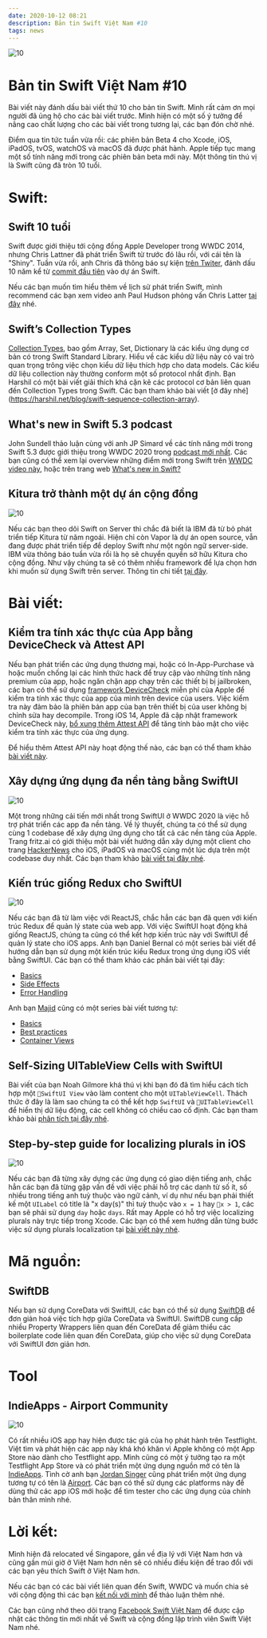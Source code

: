 ```yaml
---
date: 2020-10-12 08:21
description: Bản tin Swift Việt Nam #10
tags: news
---
```


![10](https://raw.githubusercontent.com/SwiftVietnam/SwiftVietnam/master/Output/Images/swiftvietnam/10/swiftvietnam_10.png)

# Bản tin Swift Việt Nam #10

Bài viết này đánh dấu bài viết thứ 10 cho bản tin Swift. Mình rất cảm ơn mọi người đã ủng hộ cho các bài viết trước. Mình hiện có một số ý tưởng để nâng cao chất lượng cho các bài viết trong tương lại, các bạn đón chờ nhé.

Điểm qua tin tức tuần vừa rồi: các phiên bản Beta 4 cho Xcode, iOS, iPadOS, tvOS, watchOS và macOS đã được phát hành. Apple tiếp tục mang một số tính năng mới trong các phiên bản beta mới này. Một thông tin thú vị là Swift cũng đã tròn 10 tuổi. 

# Swift:

## Swift 10 tuổi

Swift được giới thiệu tới cộng đồng Apple Developer trong WWDC 2014, nhưng Chris Lattner đã phát triển Swift từ trước đó lâu rồi, với cái tên là "Shiny". Tuần vừa rồi, anh Chris đã thông báo sự kiện [trên Twiter](https://twitter.com/clattner_llvm/status/1284156940747042817), đánh dấu 10 năm kể từ [commit đầu tiên](https://github.com/apple/swift/commit/18844bc65229786b96b89a9fc7739c0fc897905e) vào dự án Swift.

Nếu các bạn muốn tìm hiểu thêm về lịch sử phát triển Swift, mình recommend các bạn xem video anh Paul Hudson phỏng vấn Chris Latter [tại đây](https://www.youtube.com/watch?v=OAaQhW4ifu0) nhé.

## Swiftʼs Collection Types

[Collection Types](https://docs.swift.org/swift-book/LanguageGuide/CollectionTypes.html), bao gồm Array, Set, Dictionary là các kiểu ứng dụng cơ bản có trong Swift Standard Library. Hiểu về các kiểu dữ liệu này có vai trò quan trọng trông việc chọn kiểu dữ liệu thích hợp cho data models. Các kiểu dữ liệu collection này thường conform một số protocol nhất định. Bạn Harshil có một bài viết giải thích khá cặn kẽ các protocol cơ bản liên quan đến Collection Types trong Swift. Các bạn tham khảo bài viết [ở đây nhé]
(https://harshil.net/blog/swift-sequence-collection-array).

## What's new in Swift 5.3 podcast

John Sundell thảo luận cùng với anh JP Simard về các tính năng mới trong Swift 5.3 được giới thiệu trong WWDC 2020 trong [podcast mới nhất](https://www.swiftbysundell.com/podcast/78/). Các bạn cũng có thể xem lại overview những điểm mới trong Swift trên [WWDC video này](https://developer.apple.com/videos/play/wwdc2020/10170/), hoặc trên trang web [What's new in Swift?](https://www.whatsnewinswift.com/?from=5.2&to=5.3)

## Kitura trở thành một dự án cộng đồng

![10](https://raw.githubusercontent.com/SwiftVietnam/SwiftVietnam/master/Output/Images/swiftvietnam/10/kitura.png)

Nếu các bạn theo dõi Swift on Server thì chắc đã biết là IBM đã từ bỏ phát triển tiếp Kitura từ năm ngoái. Hiện chỉ còn Vapor là dự án open source, vẫn đang được phát triển tiếp để deploy Swift như một ngôn ngữ server-side. IBM vừa thông báo tuần vừa rồi là họ sẽ chuyển quyền sở hữu Kitura cho cộng đồng. Như vậy chúng ta sẽ có thêm nhiều framework để lựa chọn hơn khi muốn sử dụng Swift trên server. Thông tin chi tiết [tại đây](https://forums.swift.org/t/kitura-is-now-a-community-project/39199).

# Bài viết:

## Kiểm tra tính xác thực của App bằng DeviceCheck và Attest API

Nếu bạn phát triển các ứng dụng thương mại, hoặc có In-App-Purchase và hoặc muốn chống lại các hình thức hack để truy cập vào những tính năng premium của app, hoặc ngăn chặn app chạy trên các thiết bị bị jailbroken, các bạn có thể sử dụng [framework DeviceCheck](https://developer.apple.com/documentation/devicecheck) miễn phí của Apple để kiểm tra tính xác thực của app của mình trên device của users. Việc kiểm tra này đảm bảo là phiên bản app của bạn trên thiết bị của user không bị chỉnh sửa hay decompile. Trong iOS 14, Apple đã cập nhật framework DeviceCheck này, [bổ xung thêm Attest API](https://developer.apple.com/news/?id=2sngpulc) để tăng tính bảo mật cho việc kiểm tra tính xác thực của ứng dụng.

Để hiểu thêm Attest API này hoạt động thế nào, các bạn có thể tham khảo [bài viết này](https://macsecurity.net/view/409-apple-is-stepping-up-app-verification-through-new-app-attest-api).

## Xây dựng ứng dụng đa nền tảng bằng SwiftUI

![10](https://raw.githubusercontent.com/SwiftVietnam/SwiftVietnam/master/Output/Images/swiftvietnam/10/hackernews.png)

Một trong những cải tiến mới nhất trong SwiftUI ở WWDC 2020 là việc hỗ trợ phát triển các app đa nền tảng. Về lý thuyết, chúng ta có thể sử dụng cùng 1 codebase để xây dựng ứng dụng cho tất cả các nền tảng của Apple. Trang fritz.ai có giới thiệu một bài viết hướng dẫn xây dựng một client cho trang [HackerNews](https://news.ycombinator.com/) cho iOS, iPadOS và macOS cùng một lúc dựa trên một codebase duy nhất. Các bạn tham khảo [bài viết tại đây nhé](https://heartbeat.fritz.ai/building-a-multi-platform-app-with-swiftui-5336bce94689).

## Kiến trúc giống Redux cho SwiftUI

![10](https://raw.githubusercontent.com/SwiftVietnam/SwiftVietnam/master/Output/Images/swiftvietnam/10/redux.png)

Nếu các bạn đã từ làm việc với ReactJS, chắc hẳn các bạn đã quen với kiến trúc Redux để quản lý state của web app. Với việc SwiftUI hoạt động khá giống ReactJS, chúng ta cũng có thể kết hợp kiến trúc này với SwiftUI để quản lý state cho iOS apps. Anh bạn Daniel Bernal có một series bài viết để hướng dẫn bạn sử dụng một kiến trúc kiểu Redux trong ứng dụng iOS viết bằng SwiftUI. Các bạn có thể tham khảo các phần bài viết tại đây:
- [Basics](https://danielbernal.co/redux-like-architecture-with-swiftui-basics/)
- [Side Effects](https://danielbernal.co/redux-like-architecture-with-swiftui-middleware)
- [Error Handling](https://danielbernal.co/redux-like-architecture-with-swiftui-error-handling/)

Anh bạn [Majid](https://swiftwithmajid.com/) cũng có một series bài viết tương tự:
- [Basics](https://swiftwithmajid.com/2019/09/18/redux-like-state-container-in-swiftui/)
- [Best practices](https://swiftwithmajid.com/2019/09/25/redux-like-state-container-in-swiftui-part2/)
- [Container Views](https://swiftwithmajid.com/2019/10/02/redux-like-state-container-in-swiftui-part3/)

## Self-Sizing UITableView Cells with SwiftUI

Bài viết của bạn Noah Gilmore khá thú vị khi bạn đó đã tìm hiểu cách tích hợp một `SwiftUI View` vào làm content cho một `UITableViewCell`. Thách thức ở đây là làm sao chúng ta có thể kết hợp `SwiftUI` và `UITableViewCell` để hiển thị dữ liệu động, các cell không có chiều cao cố định. Các bạn tham khảo bài [phân tích tại đây nhé](https://noahgilmore.com/blog/swiftui-self-sizing-cells/).

## Step-by-step guide for localizing plurals in iOS

![10](https://raw.githubusercontent.com/SwiftVietnam/SwiftVietnam/master/Output/Images/swiftvietnam/10/plural.png)

Nếu các bạn đã từng xây dựng các ứng dụng có giao diện tiếng anh, chắc hẳn các bạn đã từng gặp vấn đề với việc phải hỗ trợ các danh từ số ít, số nhiều trong tiếng anh tuỳ thuộc vào ngữ cảnh, ví dụ như nếu bạn phải thiết kế một `UILabel` có title là "x day(s)" thì tuỳ thuộc vào `x = 1` hay `x > 1`, các bạn sẽ phải sử dụng `day` hoặc `days`. Rất may Apple có hỗ trợ việc localizing plurals này trực tiếp trong Xcode. Các bạn có thể xem hướng dẫn từng bước việc sử dụng plurals localization tại [bài viết này nhé](https://www.tanaschita.com/posts/20200801-plurals-localization-in-ios/).  

# Mã nguồn:

## SwiftDB

Nếu bạn sử dụng CoreData với SwiftUI, các bạn có thể sử dụng [SwiftDB](https://github.com/vmanot/SwiftDB) để đơn giản hoá việc tích hợp giữa CoreData và SwiftUI. SwiftDB cung cấp nhiều Property Wrappers liên quan đến CoreData để giảm thiểu các boilerplate code liên quan đến CoreData, giúp cho việc sử dụng CoreData với SwiftUI đơn giản hơn.

# Tool

## IndieApps - Airport Community

![10](https://raw.githubusercontent.com/SwiftVietnam/SwiftVietnam/master/Output/Images/swiftvietnam/10/airport.png)

Có rất nhiều iOS app hay hiện được tác giả của họ phát hành trên Testflight. Việt tìm và phát hiện các app này khá khó khăn vì Apple không có một App Store nào dành cho Testflight app. Mình cũng có một ý tưởng tạo ra một Testflight App Store và có phát triển một ứng dụng nguồn mở có tên là [IndieApps](https://antranapp.github.io/IndieApps/). Tình cờ anh bạn [Jordan Singer](https://twitter.com/jsngr) cũng phát triển một ứng dụng tương tự có tên là [Airport](https://airport.community/). Các bạn có thể sử dụng các platforms này để dùng thử các app iOS mới hoặc để tìm tester cho các ứng dụng của chính bản thân mình nhé. 

# Lời kết:

Mình hiện đã relocated về Singapore, gần về địa lý với Việt Nam hơn và cũng gần múi giờ ở Việt Nam hơn nên sẽ có nhiều điều kiện để trao đổi với các bạn yêu thích Swift ở Việt Nam hơn.

Nếu các bạn có các bài viết liên quan đến Swift, WWDC và muốn chia sẻ với cộng động thì các bạn [kết nối với mình](https://www.facebook.com/tran.binhan) để thảo luận thêm nhé.

Các bạn cũng nhớ theo dõi trang [Facebook Swift Việt Nam](https://www.facebook.com/Swift-Vi%E1%BB%87t-Nam-396835394265318) để được cập nhật các thông tin mới nhất về Swift và cộng đồng lập trình viên Swift Việt Nam nhé.
